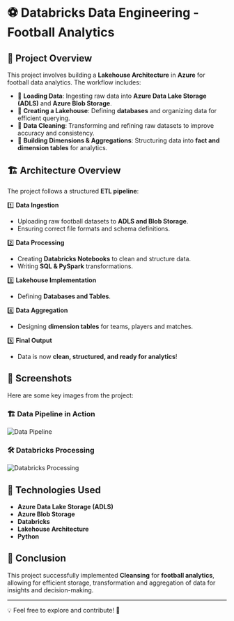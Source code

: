 # ⚽ Databricks Data Engineering - Football Analytics  

## 📌 Project Overview  
This project involves building a **Lakehouse Architecture** in **Azure** for football data analytics. The workflow includes:  

- 🔹 **Loading Data**: Ingesting raw data into **Azure Data Lake Storage (ADLS)** and **Azure Blob Storage**.  
- 🔹 **Creating a Lakehouse**: Defining **databases** and organizing data for efficient querying.  
- 🔹 **Data Cleaning**: Transforming and refining raw datasets to improve accuracy and consistency.  
- 🔹 **Building Dimensions & Aggregations**: Structuring data into **fact and dimension tables** for analytics.  

## 🏗️ Architecture Overview  
The project follows a structured **ETL pipeline**:  

1️⃣ **Data Ingestion**  
   - Uploading raw football datasets to **ADLS and Blob Storage**.  
   - Ensuring correct file formats and schema definitions.  

2️⃣ **Data Processing**  
   - Creating **Databricks Notebooks** to clean and structure data.  
   - Writing **SQL & PySpark** transformations.  

3️⃣ **Lakehouse Implementation**  
   - Defining **Databases and Tables**.  

4️⃣ **Data Aggregation**  
   - Designing **dimension tables** for teams, players and matches.  

5️⃣ **Final Output**  
   - Data is now **clean, structured, and ready for analytics**!  

## 📸 Screenshots  
Here are some key images from the project:  

### 🏗️ Data Pipeline in Action  
![Data Pipeline](https://github.com/rileha/databricks_de_practice_football/blob/main/Screenshots/Screenshot%202025-03-20%20at%2009.11.12.png?raw=true)  

### 🛠️ Databricks Processing  
![Databricks Processing](https://github.com/rileha/databricks_de_practice_football/blob/main/Screenshots/Screenshot%202025-03-20%20at%2009.11.29.png?raw=true)  

## 🚀 Technologies Used  
- **Azure Data Lake Storage (ADLS)**  
- **Azure Blob Storage**  
- **Databricks**  
- **Lakehouse Architecture**  
- **Python**  

## 🎯 Conclusion  
This project successfully implemented **Cleansing** for **football analytics**, allowing for efficient storage, transformation and aggregation of data for insights and decision-making.  

---

💡 Feel free to explore and contribute! 🚀  
